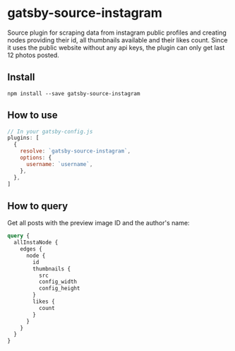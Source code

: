 # gatsby-source-instagram

Source plugin for scraping data from instagram public profiles and creating
nodes providing their id, all thumbnails available and their likes count.
Since it uses the public website without any api keys, the plugin can only get
last 12 photos posted.

## Install

`npm install --save gatsby-source-instagram`

## How to use

```javascript
// In your gatsby-config.js
plugins: [
  {
    resolve: `gatsby-source-instagram`,
    options: {
      username: `username`,
    },
  },
]
```

## How to query

Get all posts with the preview image ID and the author's name:

```graphql
query {
  allInstaNode {
    edges {
      node {
        id
        thumbnails {
          src
          config_width
          config_height
        }
        likes {
          count
        }
      }
    }
  }
}
```
